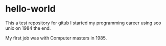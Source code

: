 # hello-world
This a test repository for gitub
I started my programming career using sco unix on 1984
the end.

My first job was with Computer masters in 1985.
